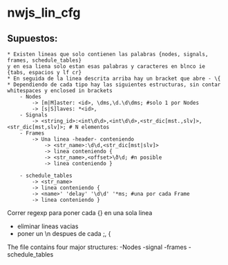 # nwjs_lin_cfg

## Supuestos:
	* Existen lineas que solo contienen las palabras {nodes, signals, frames, schedule_tables}
	y en esa liena solo estan esas palabras y caracteres en blnco ie {tabs, espacios y lf cr}
	* En seguida de la linea descrita arriba hay un bracket que abre - \{
	* Dependiendo de cada tipo hay las siguientes estructuras, sin contar whitespaces y enclosed in brackets
		- Nodes
			-> [m|M]aster: <id>, \dms,\d.\d\dms; #solo 1 por Nodes
			-> [s|S]laves: *<id>,
		- Signals
			-> <string_id>:<int\d\d>,<int\d\d>,<str_dic[mst.,slv]>,<str_dic[mst,slv]>; # N elementos
		- Frames
			-> Una linea -header- conteniendo
				-> <str_name>:\d\d,<str_dic[mst|slv]>
				-> linea conteniendo {
				-> <str_name>,<offset>\ð\d; #n posible
				-> linea conteniendo }

		- schedule_tables
			-> <str_name>
			-> linea conteniendo {
			-> <name>' 'delay' '\d\d' '*ms; #una por cada Frame
			-> linea conteniendo }

Correr regexp para poner cada {} en una sola linea
- eliminar lineas vacias
- poner un \n despues de cada ;, {

 The file contains four major structures:
 -Nodes
 -signal
 -frames
 -schedule_tables
